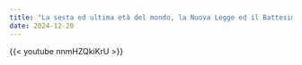 ```yaml
---
title: "La sesta ed ultima età del mondo, la Nuova Legge ed il Battesimo d'acqua"
date: 2024-12-20
---
```


{{< youtube nnmHZQkiKrU >}}
